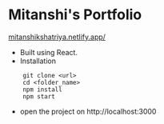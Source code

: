 # Mitanshi's Portfolio
[mitanshikshatriya.netlify.app/](mitanshikshatriya.netlify.app/) 
- Built using React.
- Installation
```
    git clone <url>
    cd <folder_name>
    npm install
    npm start
```
- open the project on http://localhost:3000